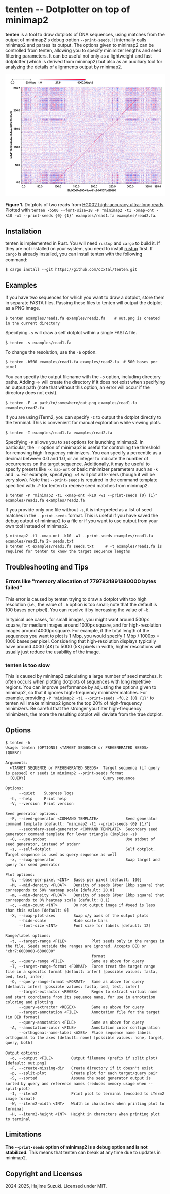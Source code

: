 # tenten -- Dotplotter on top of minimap2

**tenten** is a tool to draw dotplots of DNA sequences, using matches from the output of minimap2's debug option `--print-seeds`. It internally calls minimap2 and parses its output. The options given to minimap2 can be controlled from tenten, allowing you to specify minimizer lengths and seed filtering parameters. It can be useful not only as a lightweight and fast dotplotter (which is derived from minimap2) but also as an auxiliary tool for analyzing the details of alignments output by minimap2.

![](./examples/out.png)

**Figure 1.** Dotplots of two reads from [HG002 high-accuracy ultra-long reads](https://epi2me.nanoporetech.com/gm24385_ncm23_preview/). Plotted with `tenten -b500 --font-size=18 -P "minimap2 -t1 -xmap-ont -k10 -w1 --print-seeds {0} {1}" examples/read1.fa examples/read2.fa`.

## Installation

tenten is implemented in Rust. You will need `rustup` and `cargo` to build it. If they are not installed on your system, you need to install [rustup](https://rustup.rs/) first. If `cargo` is already installed, you can install tenten with the following command:

```console
$ cargo install --git https://github.com/ocxtal/tenten.git
```

## Examples


If you have two sequences for which you want to draw a dotplot, store them in separate FASTA files. Passing these files to tenten will output the dotplot as a PNG image.

```console
$ tenten examples/read1.fa examples/read2.fa    # out.png is created in the current directory
```

Specifying `-s` will draw a self dotplot within a single FASTA file.

```console
$ tenten -s examples/read1.fa
```

To change the resolution, use the `-b` option.

```console
$ tenten -b500 examples/read1.fa examples/read2.fa  # 500 bases per pixel
```

You can specify the output filename with the `-o` option, including directory paths. Adding `-F` will create the directory if it does not exist when specifying an output path (note that without this option, an error will occur if the directory does not exist).

```console
$ tenten -F -o path/to/somewhere/out.png examples/read1.fa examples/read2.fa
```

If you are using iTerm2, you can specify `-I` to output the dotplot directly to the terminal. This is convenient for manual exploration while viewing plots.

```console
$ tenten -I examples/read1.fa examples/read2.fa
```

Specifying `-P` allows you to set options for launching minimap2. In particular, the `-f` option of minimap2 is useful for controlling the threshold for removing high-frequency minimizers. You can specify a percentile as a decimal between 0.0 and 1.0, or an integer to indicate the number of occurrences on the target sequence. Additionally, it may be useful to specify presets like `-x map-ont` or basic minimizer parameters such as `-k` and `-w`. For example, specifying `-w1` will plot all k-mers (though it will be very slow). Note that `--print-seeds` is required in the command template specified with `-P` for tenten to receive seed matches from minimap2.

```console
$ tenten -P "minimap2 -t1 -xmap-ont -k10 -w1 --print-seeds {0} {1}" examples/read1.fa examples/read2.fa
```

If you provide only one file without `-s`, it is interpreted as a list of seed matches in the `--print-seeds` format. This is useful if you have saved the debug output of minimap2 to a file or if you want to use output from your own tool instead of minimap2.

```console
$ minimap2 -t1 -xmap-ont -k10 -w1 --print-seeds examples/read1.fa examples/read2.fa 2> seeds.txt
$ tenten -t examples/read1.fa seeds.txt     # -t examples/read1.fa is required for tenten to know the target sequence lengths
```

## Troubleshooting and Tips

### Errors like "memory allocation of 7797831891380000 bytes failed"

This error is caused by tenten trying to draw a dotplot with too high resolution (i.e., the value of `-b` option is too small; note that the default is 100 bases per pixel). You can resolve it by increasing the value of `-b`.

In typical use cases, for small images, you might want around 500px square, for medium images around 1000px square, and for high-resolution images around 4000px square. For example, if the total length of the sequences you want to plot is 1 Mbp, you would specify 1 Mbp / 1000px = 1000 bases per pixel. Considering that high-resolution displays typically have around 4000 (4K) to 5000 (5K) pixels in width, higher resolutions will usually just reduce the usability of the image.

### tenten is too slow

This is caused by minimap2 calculating a large number of seed matches. It often occurs when plotting dotplots of sequences with long repetitive regions. You can improve performance by adjusting the options given to minimap2, so that it ignores high-frequency minimizer matches. For example, providing `-P "minimap2 -t1 --print-seeds -f0.2 {0} {1}"` to tenten will make minimap2 ignore the top 20% of high-frequency minimizers. Be careful that the stronger you filter high-frequency minimizers, the more the resulting dotplot will deviate from the true dotplot.

## Options

```console
$ tenten -h
Usage: tenten [OPTIONS] <TARGET SEQUENCE or PREGENERATED SEEDS> [QUERY]

Arguments:
  <TARGET SEQUENCE or PREGENERATED SEEDS>  Target sequence (if query is passed) or seeds in minimap2 --print-seeds format
  [QUERY]                                  Query sequence

Options:
      --quiet    Suppress logs
  -h, --help     Print help
  -V, --version  Print version

Seed generator options:
  -P, --seed-generator <COMMAND TEMPLATE>            Seed generator command template [default: "minimap2 -t1 --print-seeds {0} {1}"]
      --secondary-seed-generator <COMMAND TEMPLATE>  Secondary seed generator command template for lower triangle (implies -s)
  -O, --use-stdout                                   Use stdout of seed generator, instead of stderr
  -s, --self-dotplot                                 Self dotplot. Target sequence is used as query sequence as well
  -x, --swap-generator                               Swap target and query for seed generator

Plot options:
  -b, --base-per-pixel <INT>  Bases per pixel [default: 100]
  -M, --mid-density <FLOAT>   Density of seeds (#per 1kbp square) that corresponds to 50% heatmap scale [default: 20.0]
  -m, --min-density <FLOAT>   Density of seeds (#per 1kbp square) that corresponds to 0% heatmap scale [default: 0.1]
  -c, --min-count <INT>       Do not output image if #seed is less than this value [default: 0]
  -X, --swap-plot-axes        Swap x/y axes of the output plots
      --hide-scale            Hide scale bars
      --font-size <INT>       Font size for labels [default: 12]

Range/label options:
  -t, --target-range <FILE>           Plot seeds only in the ranges in the file. Seeds outside the ranges are ignored. Accepts BED or "chr7:6000000-6300000"
                                      format
  -q, --query-range <FILE>            Same as above for query
  -T, --target-range-format <FORMAT>  Force treat the target range file in a specific format [default: infer] [possible values: fasta, bed, text, infer]
  -Q, --query-range-format <FORMAT>   Same as above for query [default: infer] [possible values: fasta, bed, text, infer]
      --target-extractor <REGEX>      Regex to extract virtual name and start coordinate from its sequence name, for use in annotation coloring and plotting
      --query-extractor <REGEX>       Same as above for query
      --target-annotation <FILE>      Annotation file for the target (in BED format)
      --query-annotation <FILE>       Same as above for query
  -A, --annotation-color <FILE>       Annotation color configuration
      --orthogonal-name-label <AXES>  Place sequence name labels orthogonal to the axes [default: none] [possible values: none, target, query, both]

Output options:
  -o, --output <FILE>        Output filename (prefix if split plot) [default: out.png]
  -F, --create-missing-dir   Create directory if it doesn't exist
  -p, --split-plot           Create plot for each target/query pair
  -S, --sorted               Assume the seed generator output is sorted by query and reference names (reduces memory usage when --split-plot)
  -I, --iterm2               Print plot to terminal (encoded to iTerm2 image format)
  -W, --iterm2-width <INT>   Width in characters when printing plot to terminal
  -H, --iterm2-height <INT>  Height in characters when printing plot to terminal
```

## Limitations

**The `--print-seeds` option of minimap2 is a debug option and is not stabilized**. This means that tenten can break at any time due to updates in minimap2.

## Copyright and Licenses

2024-2025, Hajime Suzuki. Licensed under MIT.
